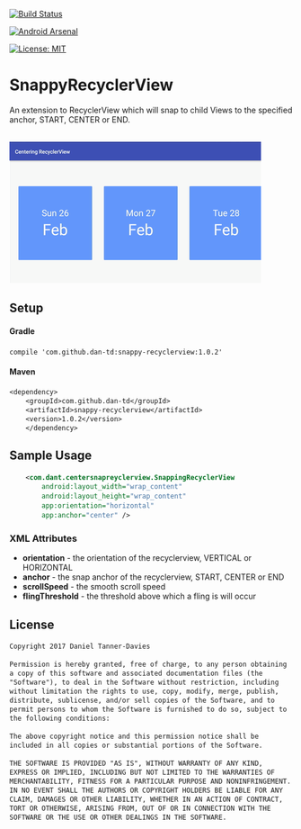 [![Build Status](https://www.bitrise.io/app/5148ffd6da031702.svg?token=sZ7oWu0dY7qzMDrhZ01Enw&branch=master)](https://www.bitrise.io/app/5148ffd6da031702)

[![Android Arsenal](https://img.shields.io/badge/Android%20Arsenal-Snappy%20RecyclerView-brightgreen.svg?style=flat)](https://android-arsenal.com/details/1/5473)

[![License: MIT](https://img.shields.io/badge/License-MIT-yellow.svg)](https://opensource.org/licenses/MIT)

# SnappyRecyclerView

An extension to RecyclerView which will snap to child Views to the specified anchor, START, CENTER or END.

<br/>
<img src="./app/src/main/assets/demo.gif" alt="Demo Screen Capture" />

## Setup

#### Gradle

`compile 'com.github.dan-td:snappy-recyclerview:1.0.2'`

#### Maven
```
<dependency>
    <groupId>com.github.dan-td</groupId>
    <artifactId>snappy-recyclerview</artifactId>
    <version>1.0.2</version>
    </dependency>
```

## Sample Usage

```xml
    <com.dant.centersnapreyclerview.SnappingRecyclerView
        android:layout_width="wrap_content"
        android:layout_height="wrap_content"
        app:orientation="horizontal"
        app:anchor="center" />
```

### XML Attributes

* **orientation** - the orientation of the recyclerview, VERTICAL or HORIZONTAL
* **anchor** - the snap anchor of the recyclerview, START, CENTER or END
* **scrollSpeed** - the smooth scroll speed
* **flingThreshold** - the threshold above which a fling is will occur

## License

```
Copyright 2017 Daniel Tanner-Davies

Permission is hereby granted, free of charge, to any person obtaining a copy of this software and associated documentation files (the "Software"), to deal in the Software without restriction, including without limitation the rights to use, copy, modify, merge, publish, distribute, sublicense, and/or sell copies of the Software, and to permit persons to whom the Software is furnished to do so, subject to the following conditions:

The above copyright notice and this permission notice shall be included in all copies or substantial portions of the Software.

THE SOFTWARE IS PROVIDED "AS IS", WITHOUT WARRANTY OF ANY KIND, EXPRESS OR IMPLIED, INCLUDING BUT NOT LIMITED TO THE WARRANTIES OF MERCHANTABILITY, FITNESS FOR A PARTICULAR PURPOSE AND NONINFRINGEMENT. IN NO EVENT SHALL THE AUTHORS OR COPYRIGHT HOLDERS BE LIABLE FOR ANY CLAIM, DAMAGES OR OTHER LIABILITY, WHETHER IN AN ACTION OF CONTRACT, TORT OR OTHERWISE, ARISING FROM, OUT OF OR IN CONNECTION WITH THE SOFTWARE OR THE USE OR OTHER DEALINGS IN THE SOFTWARE.
```
